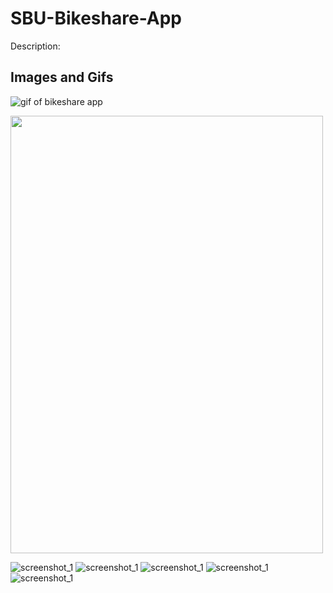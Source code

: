 # SBU-Bikeshare-App
Description: 


## Images and Gifs
![gif of bikeshare app](Bikeshare_app_recording.gif)

<img src = "https://github.com/JadeAnt/SBU-Bikeshare-App/blob/master/Bikeshare_app_recording.gif" width = "500" height = "700"> 

![screenshot_1]() ![screenshot_1]() ![screenshot_1]() ![screenshot_1]() ![screenshot_1]()
